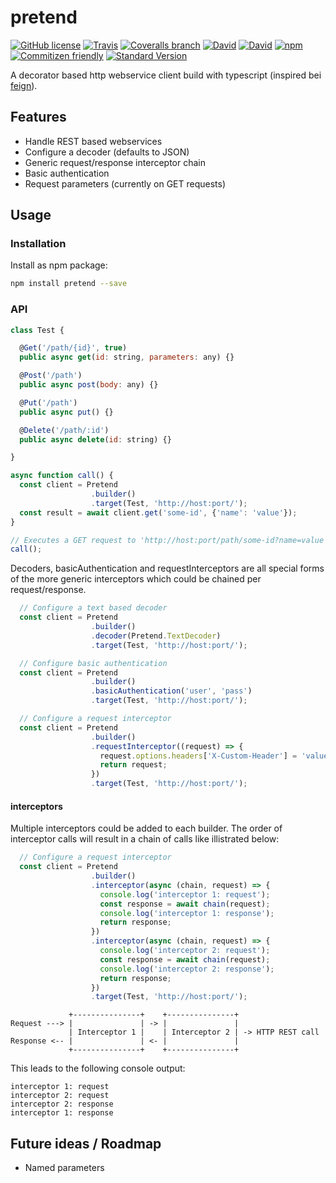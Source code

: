 # pretend

[![GitHub license](https://img.shields.io/github/license/KnisterPeter/pretend.svg)](https://github.com/KnisterPeter/pretend)
[![Travis](https://img.shields.io/travis/KnisterPeter/pretend.svg)](https://travis-ci.org/KnisterPeter/pretend)
[![Coveralls branch](https://img.shields.io/coveralls/KnisterPeter/pretend/master.svg)](https://coveralls.io/github/KnisterPeter/pretend)
[![David](https://img.shields.io/david/KnisterPeter/pretend.svg)](https://david-dm.org/KnisterPeter/pretend)
[![David](https://img.shields.io/david/dev/KnisterPeter/pretend.svg)](https://david-dm.org/KnisterPeter/pretend#info=devDependencies&view=table)
[![npm](https://img.shields.io/npm/v/pretend.svg)](https://www.npmjs.com/package/pretend)
[![Commitizen friendly](https://img.shields.io/badge/commitizen-friendly-brightgreen.svg)](http://commitizen.github.io/cz-cli/)
[![Standard Version](https://img.shields.io/badge/release-standard%20version-brightgreen.svg)](https://github.com/conventional-changelog/standard-version)

A decorator based http webservice client build with typescript (inspired bei [feign](https://github.com/OpenFeign/feign)).

## Features

* Handle REST based webservices
* Configure a decoder (defaults to JSON)
* Generic request/response interceptor chain
* Basic authentication
* Request parameters (currently on GET requests)

## Usage

### Installation

Install as npm package:

```sh
npm install pretend --save
```

### API

```js
class Test {

  @Get('/path/{id}', true)
  public async get(id: string, parameters: any) {}

  @Post('/path')
  public async post(body: any) {}

  @Put('/path')
  public async put() {}

  @Delete('/path/:id')
  public async delete(id: string) {}

}

async function call() {
  const client = Pretend
                  .builder()
                  .target(Test, 'http://host:port/');
  const result = await client.get('some-id', {'name': 'value'});
}

// Executes a GET request to 'http://host:port/path/some-id?name=value'
call();

```

Decoders, basicAuthentication and requestInterceptors are all special forms
of the more generic interceptors which could be chained per request/response.

```js
  // Configure a text based decoder
  const client = Pretend
                  .builder()
                  .decoder(Pretend.TextDecoder)
                  .target(Test, 'http://host:port/');
```

```js
  // Configure basic authentication
  const client = Pretend
                  .builder()
                  .basicAuthentication('user', 'pass')
                  .target(Test, 'http://host:port/');
```


```js
  // Configure a request interceptor
  const client = Pretend
                  .builder()
                  .requestInterceptor((request) => {
                    request.options.headers['X-Custom-Header'] = 'value';
                    return request;
                  })
                  .target(Test, 'http://host:port/');
```

#### interceptors

Multiple interceptors could be added to each builder. The order of interceptor
calls will result in a chain of calls like illistrated below:

```js
  // Configure a request interceptor
  const client = Pretend
                  .builder()
                  .interceptor(async (chain, request) => {
                    console.log('interceptor 1: request');
                    const response = await chain(request);
                    console.log('interceptor 1: response');
                    return response;
                  })
                  .interceptor(async (chain, request) => {
                    console.log('interceptor 2: request');
                    const response = await chain(request);
                    console.log('interceptor 2: response');
                    return response;
                  })
                  .target(Test, 'http://host:port/');
```

```text
             +---------------+    +---------------+
Request ---> |               | -> |               |
             | Interceptor 1 |    | Interceptor 2 | -> HTTP REST call
Response <-- |               | <- |               |
             +---------------+    +---------------+
```

This leads to the following console output:

```text
interceptor 1: request
interceptor 2: request
interceptor 2: response
interceptor 1: response
```

## Future ideas / Roadmap

* Named parameters
